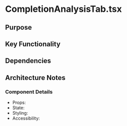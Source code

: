 # CompletionAnalysisTab.tsx

## Purpose

## Key Functionality

## Dependencies

## Architecture Notes

### Component Details
- Props: 
- State: 
- Styling: 
- Accessibility: 
